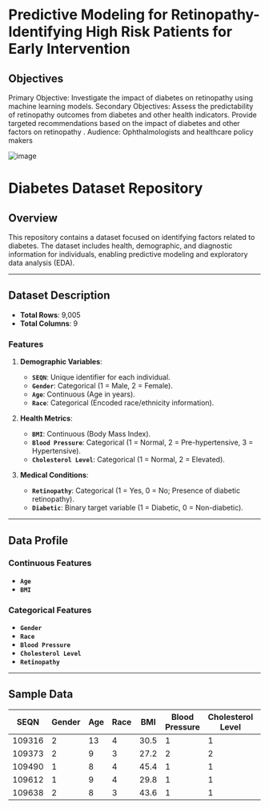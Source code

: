 # Predictive Modeling for Retinopathy-Identifying High Risk Patients for Early Intervention

## Objectives 
Primary Objective: Investigate the impact of diabetes on retinopathy  using machine learning models.
Secondary Objectives:
Assess the predictability of retinopathy  outcomes from diabetes and other health indicators.
Provide targeted recommendations based on the impact of diabetes and other factors on retinopathy .
Audience: Ophthalmologists and healthcare policy makers


![image](https://github.com/user-attachments/assets/c3a5330d-7815-4136-867f-51021231f458)

# Diabetes Dataset Repository

## Overview
This repository contains a dataset focused on identifying factors related to diabetes. The dataset includes health, demographic, and diagnostic information for individuals, enabling predictive modeling and exploratory data analysis (EDA).

---

## Dataset Description

- **Total Rows**: 9,005  
- **Total Columns**: 9  

### Features

1. **Demographic Variables**:
   - **`SEQN`**: Unique identifier for each individual.
   - **`Gender`**: Categorical (1 = Male, 2 = Female).
   - **`Age`**: Continuous (Age in years).
   - **`Race`**: Categorical (Encoded race/ethnicity information).

2. **Health Metrics**:
   - **`BMI`**: Continuous (Body Mass Index).
   - **`Blood Pressure`**: Categorical (1 = Normal, 2 = Pre-hypertensive, 3 = Hypertensive).
   - **`Cholesterol Level`**: Categorical (1 = Normal, 2 = Elevated).

3. **Medical Conditions**:
   - **`Retinopathy`**: Categorical (1 = Yes, 0 = No; Presence of diabetic retinopathy).
   - **`Diabetic`**: Binary target variable (1 = Diabetic, 0 = Non-diabetic).

---

## Data Profile

### Continuous Features
- **`Age`**
- **`BMI`**

### Categorical Features
- **`Gender`**
- **`Race`**
- **`Blood Pressure`**
- **`Cholesterol Level`**
- **`Retinopathy`**

---

## Sample Data

| SEQN   | Gender | Age | Race | BMI  | Blood Pressure | Cholesterol Level | Retinopathy | Diabetic |
|--------|--------|-----|------|------|----------------|-------------------|-------------|----------|
| 109316 | 2      | 13  | 4    | 30.5 | 1              | 1                 | 1           | 1        |
| 109373 | 2      | 9   | 3    | 27.2 | 2              | 2                 | 1           | 1        |
| 109490 | 1      | 8   | 4    | 45.4 | 1              | 1                 | 1           | 1        |
| 109612 | 1      | 9   | 4    | 29.8 | 1              | 1                 | 1           | 1        |
| 109638 | 2      | 8   | 3    | 43.6 | 1              | 1                 | 1           | 1        |



